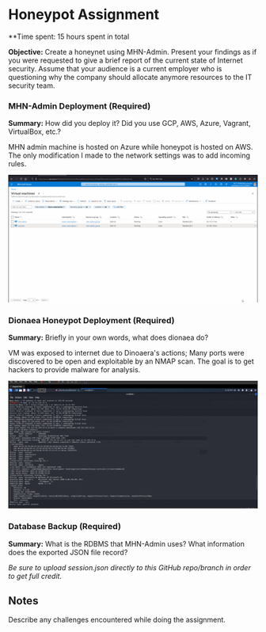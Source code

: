 # Honeypot Assignment

**Time spent: 15 hours spent in total

**Objective:** Create a honeynet using MHN-Admin. Present your findings as if you were requested to give a brief report of the current state of Internet security. Assume that your audience is a current employer who is questioning why the company should allocate anymore resources to the IT security team.

### MHN-Admin Deployment (Required)

**Summary:** How did you deploy it? Did you use GCP, AWS, Azure, Vagrant, VirtualBox, etc.?

MHN admin machine is hosted on Azure while honeypot is hosted on AWS. The only modification I made to the network settings was to add incoming rules.

<img src="mhn-admin.gif">

### Dionaea Honeypot Deployment (Required)

**Summary:** Briefly in your own words, what does dionaea do?

VM was exposed to internet due to Dinoaera's actions; Many ports were discovered to be open and exploitable by an NMAP scan. The goal is to get hackers to provide malware for analysis.

<img src="dionaea-honeypot.gif">

### Database Backup (Required) 

**Summary:** What is the RDBMS that MHN-Admin uses? What information does the exported JSON file record?



*Be sure to upload session.json directly to this GitHub repo/branch in order to get full credit.*

## Notes

Describe any challenges encountered while doing the assignment.
